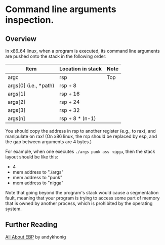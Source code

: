 # Command line arguments inspection.

## Overview
In x86_64 linux, when a program is executed, its command line arguments are pushed onto the stack in the following order:

| Item | Location in stack | Note |
| ---- | ---- | ---- |
| argc | rsp | Top |
| args[0] (i.e., *path) | rsp + 8 ||
| args[1] | rsp + 16 ||
| args[2] | rsp + 24 ||
| args[3] | rsp + 32 ||
| args[n] | rsp + 8 * (n-1) ||

You should copy the address in rsp to another register (e.g., to rax), and manipulate on rax!
(On x86 linux, the rsp should be replaced by esp, and the gap between arguments are 4 bytes.)

For example, when one executes `./args punk ass nigga`, then the stack layout should be like this:

* 4
* mem address to "./args"
* mem address to "punk"
* mem address to "nigga"

Note that going beyond the program's stack would cause a segmentation fault, meaning that your program is trying to access some part of memory that is owned by another process,
which is prohibited by the operating system.


## Further Reading
[All About EBP](https://practicalmalwareanalysis.com/2012/04/03/all-about-ebp/) by andykhonig
